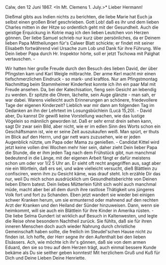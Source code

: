  Calw, den 12 Juni 1867.
 <In Mt. Clemens 1. July.>*
Lieber Hermann!

Dießmal gibts aus Indien nichts zu berichten, die liebe Marie hat Euch ja selbst einen großen Brief geschrieben. Gott Lob! daß es ihr und dem lieben Charles mitten in der Hitze so ordentlich geht mit der Gesundheit. Auch die geistige Erquickung in Kotrie mag ich den lieben Leutchen von Herzen gönnen. Der liebe Samuel schrieb nur kurz über persönliches, da er Deinem lieben Papa Mittheilungen für's Calwer Blatt schickte; er findet mit seiner Elisabeth fortwährend viel Ursache zum Lob und Dank für ihre Führung. Wie Dein lieber Papa durch Hr. Inspektor hörte, soll er jetzt Tschowa mit Palghat vertauschen. -

Wir hatten hier große Freude durch den Besuch des lieben David, der über Pfingsten kam und Karl Weigle mitbrachte. Der arme Kerl macht mir einen tiefschmerzlichen Eindruck - so mark- und kraftlos. Nur am Pfingstmontag Nachmittag beim Stammheimer Kinderfest konnte ich ihn ein paar Mal mit Freude ansehen. Da, bei der Katechisation, fieng sein Gesicht an lebendig zu werden. Er spitzte die Ohren, lächelte, sein Auge glänzte - man sah, er war dabei. Warens vielleicht auch Erinnerungen an schönere, friedevollere Tage der eigenen Kinderzeit? Lieblich war mir dann am folgenden Tag im Gedanken an ihn der Lehrtext im Losungsbüchlein (Lucä 15,20). - David aber, Du kannst Dir gewiß keine Vorstellung wachen, wie das lustige Vögelein so männlich geworden ist. Daß er sehr ernst drein sehen kann, sagt Dir zwar sein Bild, aber nicht, wie er im edlen Sinn des Worts schon ein Geschäftsmann ist, wie er seine Zeit auszukaufen weiß. Man spürt, er thuts im Blick auf den Herrn, und gar nett wars zuzusehen, wie er jeden Augenblick nützte, um Papa oder Mama zu genießen. - Candidat Kittel wird jetzt keine vollen drei Wochen mehr hier sein, daher zieht Dein lieber Papa die Stunde, die er ihm jeden Tag nach dem Frühstück gibt, nun manchmal bedeutend in die Länge, mit der eigenen Arbeit fängt er dafür meistens schon um oder vor 1/2 5 Uhr an. Er sieht oft recht angegriffen aus, sagt aber nie ein Wörtlein, daß ers sei, und wäre vielleicht versucht, dieß Blättlein zu confisciren, wenn ihm zu Gesicht käme, was drauf steht. Ich erzähle Dir das nur, weil Du mich schon ausdrücklich um Gesundheitsberichte von Deinen lieben Eltern batest. Dein liebes Mütterlein fühlt sich wohl auch manchmal müde, macht aber bei all dem durch ihre rastlose Thätigkeit uns jüngeres Volk fort und fort zu Schanden. Eben jetzt wandert sie wieder bei einigen schwer Kranken herum, um sie ermunternd oder mahnend auf den rechten Arzt der Kranken und den Heiland der Sünder hinzuweisen. Dann, wenn sie heimkommt, will sie auch ein Blättlein für ihre Kinder in Amerika rüsten. - Die liebe Selma Gundert ist wirklich auf Besuch in Kaltenwesten, und legte die Reise ohne besondern Nachtheil zurück. Sie fühlts, daß sie für ihren inneren Menschen doch auch wieder Nahrung durch christliche Gemeinschaft haben sollte, die freilich im Steudel'schen Hause nicht zu finden ist. Ich hoffe, der Herr segne ihr den Aufenthalt bei den lieben Elsässers. Ach, wie möchte ich ihr's gönnen, daß sie von dem armen Eduard, den sie so treu auf dem Herzen trägt, auch einmal bessere Kunde bekäme als Du sie seither geben konntest! Mit herzlichem Gruß und Kuß für Dich und Deine Lieben Deine
 Henriette.
